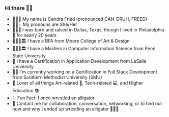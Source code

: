 ### Hi there 👋🏾
* 💁🏾‍♀️ My name is Candra Fried (pronounced CAN-DRUH, FREED)
* 👩🏾♀ My pronouns are She/Her
* 🤠🇨🇱 I was born and raised in Dallas, Texas, though I lived in Philadelphia 🦅 for nearly 20 years
* 👩🏾‍🎓🏛 I have a BFA from Moore College of Art & Design
* 👩🏾‍🎓🏛 I have a Masters in Computer Information Science from Penn State University
* 📃 I have a Certification in Application Development from LaSalle University
* 📃🌱 I'm currently working on a Certification in Full Stack Development from Southern Methodist University (SMU)
* 💖 Lover of all things Art-related 🎨, Tech-related 💻, and Higher Education 📚
* ✨ Fun Fact: I once wrestled an alligator
* 📩 Contact me for collaboration, conversation, networking, or to find out how and why I ended up wrestling an alligator 🐊🐊🐊
<!--
**candracodes/candracodes** is a ✨ _special_ ✨ repository because its `README.md` (this file) appears on your GitHub profile.

Here are some ideas to get you started:

- 🔭 I’m currently working on ...
- 🌱 I’m currently learning ...
- 👯 I’m looking to collaborate on ...
- 🤔 I’m looking for help with ...
- 💬 Ask me about ...
- 📫 How to reach me: ...
- 😄 Pronouns: ...
- ⚡ Fun fact: ...
-->
